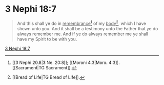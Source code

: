 # 3 Nephi 18:7

> And this shall ye do in <u>remembrance</u>[^a] of my <u>body</u>[^b], which I have shown unto you. And it shall be a testimony unto the Father that ye do always remember me. And if ye do always remember me ye shall have my Spirit to be with you.

[3 Nephi 18:7](https://www.churchofjesuschrist.org/study/scriptures/bofm/3-ne/18?lang=eng&id=p7#p7)


[^a]: [[3 Nephi 20.8|3 Ne. 20:8]]; [[Moroni 4.3|Moro. 4:3]]. [[Sacrament|TG Sacrament]].  
[^b]: [[Bread of Life|TG Bread of Life]].  
